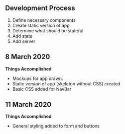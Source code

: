 ## Development Process
1. Define necessary components
2. Create static version of app
3. Determine what should be stateful
4. Add state
5. Add server

## 8 March 2020
**Things Accomplished** 
* Mockups for app drawn.
* Static version of app (skeleton without CSS) created
* Basic CSS added for NavBar

## 11 March 2020
**Things Accomplished**
* General styling added to form and buttons